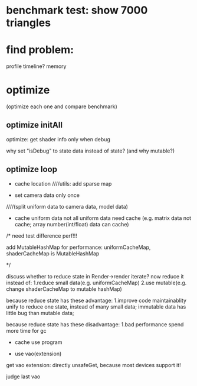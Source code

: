 # benchmark test: show 7000 triangles



# find problem:
profile
timeline?
memory


# optimize

(optimize each one and compare benchmark)


## optimize initAll

optimize:
get shader info only when debug


why set "isDebug" to state data instead of state?
(and why mutable?)





## optimize loop


- cache location
////utils: add sparse map








- set camera data only once

////(split uniform data to camera data, model data)



- cache uniform data
not all uniform data need cache
(e.g. matrix data not cache; array number(int/float) data can cache)



/*
need test difference perf!!!

add MutableHashMap for performance:
uniformCacheMap, shaderCacheMap is MutableHashMap

*/




discuss whether to reduce state in Render->render iterate?
now reduce it instead of:
1.reduce small data(e.g. uniformCacheMap)
2.use mutable(e.g. change shaderCacheMap to mutable hashMap)


because reduce state has these advantage:
1.improve code maintainablity
    unify to reduce one state, instead of many small data;
    immutable data has little bug than mutable data;


because reduce state has these disadvantage:
1.bad performance
spend more time for gc




- cache use program


- use vao(extension)

get vao extension:
directly unsafeGet, because most devices support it!


judge last vao
